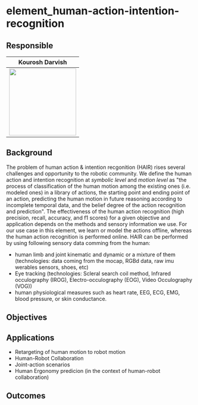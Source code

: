 # element_human-action-intention-recognition

## Responsible
|                Kourosh Darvish                              |
:------------------------------------------------------------:|
<img src="https://github.com/kouroshD.png" width="180"> |

## Background
The problem of human action & intention recgonition (HAIR) rises several challenges and opportunity to the robotic community. We define the human action and intention recognition at _symbolic level_ and _motion level_ as "the process of classification of the human motion among the existing ones (i.e. modeled ones) in a library of actions, the starting point and ending point of an action, predicting the human motion in future reasoning according to incomplete temporal data, and the belief degree of the action recognition and prediction".
The effectiveness of the human action recognition (high precision, recall, accuracy, and f1 scores) for a given objective and application depends on the methods and sensory information we use. For our use case in this element, we learn or model the actions offline, whereas the human action recognition is performed online.
HAIR can be performed by using following sensory data comming from the human:

-  human limb and joint kinematic and dynamic or a mixture of them (technologies: data coming from the mocap, RGBd data, raw imu werables sensors, shoes,  etc)
- Eye tracking (technologies: Scleral search coil method, Infrared occulography (IROG), Electro-occulography (EOG), Video Occulography (VOG))
- human physiological measures such as heart rate, EEG, ECG, EMG, blood pressure, or skin conductance.


## Objectives

## Applications

- Retargeting of human motion to robot motion
- Human-Robot Collaboration 
- Joint-action scenarios
- Human Ergonomy predicion (in the context of human-robot collaboration)


## Outcomes
